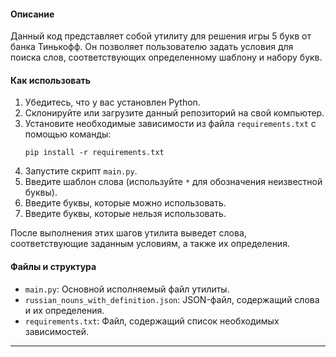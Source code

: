 
#### Описание

Данный код представляет собой утилиту для решения игры 5 букв от банка Тинькофф. Он позволяет пользователю задать условия для поиска слов, соответствующих определенному шаблону и набору букв.

#### Как использовать

1. Убедитесь, что у вас установлен Python.
2. Склонируйте или загрузите данный репозиторий на свой компьютер.
3. Установите необходимые зависимости из файла `requirements.txt` с помощью команды:
   ```
   pip install -r requirements.txt
   ```
4. Запустите скрипт `main.py`.
5. Введите шаблон слова (используйте `*` для обозначения неизвестной буквы).
6. Введите буквы, которые можно использовать.
7. Введите буквы, которые нельзя использовать.

После выполнения этих шагов утилита выведет слова, соответствующие заданным условиям, а также их определения.

#### Файлы и структура

- `main.py`: Основной исполняемый файл утилиты.
- `russian_nouns_with_definition.json`: JSON-файл, содержащий слова и их определения.
- `requirements.txt`: Файл, содержащий список необходимых зависимостей.

---
